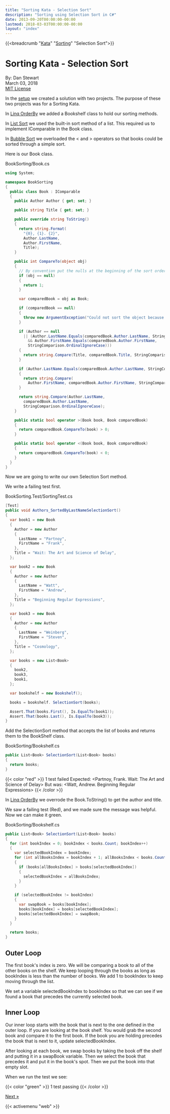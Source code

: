 ```yaml
---
title: "Sorting Kata - Selection Sort"
description: "Sorting using Selection Sort in C#"
date: 2013-09-20T00:00:00-00:00
lastmod: 2018-03-03T00:00:00-00:00
layout: "index"
---
```


{{<breadcrumb "[Kata](/kata/)" "[Sorting](/sortingkata/)" "Selection Sort">}}

# Sorting Kata - Selection Sort

By: Dan Stewart\
March 03, 2018\
[MIT License](https://mit-license.org)

In the [setup](/sortingkata/) we created a solution with two projects. The purpose of these two projects was for a Sorting Kata. 

In [Linq OrderBy](/sortingkata/linqorderby/) we added a Bookshelf class to hold our sorting methods. 

In [List Sort](/sortingkata/listsort/) we used the built-in sort method of a list. This required us to implement IComparable in the Book class. 

In [Bubble Sort](/sortingkata/bubblesort) we overloaded the &lt; and &gt; operators so that books could be sorted through a simple sort. 

Here is our Book class. 

BookSorting/Book.cs

```csharp
using System;

namespace BookSorting
{
  public class Book : IComparable
  {
    public Author Author { get; set; }

    public string Title { get; set; }

    public override string ToString()
    {
      return string.Format(
        "{0}, {1}. {2}",
        Author.LastName,
        Author.FirstName,
        Title);
    }

    public int CompareTo(object obj)
    {
      // By convention put the nulls at the beginning of the sort order.
      if (obj == null)
      {
        return 1;
      }

      var comparedBook = obj as Book;

      if (comparedBook == null)
      {
        throw new ArgumentException("Could not sort the object because it is not a book.");
      }

      if (Author == null
        || (Author.LastName.Equals(comparedBook.Author.LastName, StringComparison.OrdinalIgnoreCase)
          && Author.FirstName.Equals(comparedBook.Author.FirstName, 
          StringComparison.OrdinalIgnoreCase)))
      {
        return string.Compare(Title, comparedBook.Title, StringComparison.OrdinalIgnoreCase);
      }

      if (Author.LastName.Equals(comparedBook.Author.LastName, StringComparison.OrdinalIgnoreCase))
      {
        return string.Compare(
          Author.FirstName, comparedBook.Author.FirstName, StringComparison.OrdinalIgnoreCase);
      }

      return string.Compare(Author.LastName, 
        comparedBook.Author.LastName, 
        StringComparison.OrdinalIgnoreCase);
    }

    public static bool operator >(Book book, Book comparedBook)
    {
      return comparedBook.CompareTo(book) > 0;
    }

    public static bool operator <(Book book, Book comparedBook)
    {
      return comparedBook.CompareTo(book) < 0;
    }
  }
}
```

Now we are going to write our own Selection Sort method. 

We write a failing test first.

BookSorting.Test/SortingTest.cs
```csharp
[Test]
public void Authors_SortedByLastNameSelectionSort()
{
  var book1 = new Book
  {
    Author = new Author
    {
      LastName = "Partnoy",
      FirstName = "Frank",
    },
    Title = "Wait: The Art and Science of Delay",
  };

  var book2 = new Book
  {
    Author = new Author
    {
      LastName = "Watt",
      FirstName = "Andrew",
    },
    Title = "Beginning Regular Expressions",
  };

  var book3 = new Book
  {
    Author = new Author
    {
      LastName = "Weinberg",
      FirstName = "Steven",
    },
    Title = "Cosmology",
  };

  var books = new List<Book>
  {
    book2,
    book3,
    book1,
  };

  var bookshelf = new Bookshelf();

  books = bookshelf. SelectionSort(books);

  Assert.That(books.First(), Is.EqualTo(book1));
  Assert.That(books.Last(), Is.EqualTo(book3));
}
```

Add the SelectionSort method that accepts the list of books and returns them to the BookShelf class.

BookSorting/Bookshelf.cs

```csharp
public List<Book> SelectionSort(List<Book> books)
{
  return books;
}
```

{{< color "red" >}}
1 test failed Expected: &lt;Partnoy, Frank. Wait: The Art and Science of Delay&gt; But was:
&lt;Watt, Andrew. Beginning Regular Expressions&gt; 
{{< /color >}}

In [Linq OrderBy](/sortingkata/linqorderby/) we overrode the Book.ToString() to get the author and title. 

We saw a failing test (Red), and we made sure the message was helpful. Now we can make it green. 

BookSorting/Bookshelf.cs
```csharp
public List<Book> SelectionSort(List<Book> books)
{
  for (int bookIndex = 0; bookIndex < books.Count; bookIndex++)
  {
    var selectedBookIndex = bookIndex;
    for (int allBooksIndex = bookIndex + 1; allBooksIndex < books.Count; allBooksIndex++)
    {
      if (books[allBooksIndex] > books[selectedBookIndex])
      {
        selectedBookIndex = allBooksIndex;
      }
    }

    if (selectedBookIndex != bookIndex)
    {
      var swapBook = books[bookIndex];
      books[bookIndex] = books[selectedBookIndex];
      books[selectedBookIndex] = swapBook;
    }
  }

  return books;
}
```

## Outer Loop 

The first book's index is zero. We will be comparing a book to all of the other books on the shelf. We keep looping through the 
books as long as bookIndex is less than the number of books. We add 1 to bookIndex to keep moving through the list. 

We set a variable selectedBookIndex to bookIndex so that we can see if we found a book that precedes the currently selected book.

## Inner Loop 

Our inner loop starts with the book that is next to the one defined in the outer loop. If you are looking at the book shelf. You 
would grab the second book and compare it to the first book. If the book you are holding precedes the book that is next
to it, update selectedBookIndex.

After looking at each book, we swap books by taking the book off the shelf and putting it in a swapBook variable. Then we select 
the book that precedes it and put it in the book's spot. Then we put the book into that empty slot.

When we run the test we see: 

{{< color "green" >}}
1 test passing 
{{< /color >}}

[Next &raquo;](/sortingkata/mergesort)

{{< activemenu "web" >}}